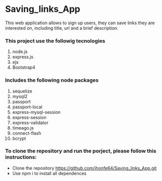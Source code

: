 # Saving_links_App

This web application allows to sign up users, they can save links they are interested on, including title, url and a brief description.



### This project use the followig tecnologies

1. node.js
2. express.js
3. ejs
4. Bootstrap4

### Includes the following node packages

1. sequelize
2. mysql2
3. passport
4. passport-local
5. express-mysql-session
6. express-session
7. express-validator
8. timeago.js
9. connect-flash
9. bcrypt



### To clone the repository and run the porject, please follow this instructions:

- Clone the repository https://github.com/jhonfe64/Saving_links_App.git
- Use npm i to install all dependences 

